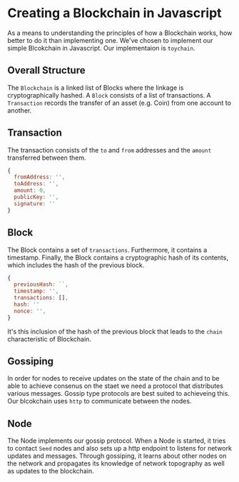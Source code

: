 # Creating a Blockchain in Javascript
As a means to understanding the principles of how a Blockchain works, how
better to do it than implementing one. We've chosen to implement our simple
Blcokchain in Javascript. Our implementaion is `toychain`.

## Overall Structure
The `Blockchain` is a linked list of Blocks where the linkage is
cryptographically hashed. A `Block` consists of a list of transactions.
A `Transaction` records the transfer of an asset (e.g. Coin) from one account
to another.

## Transaction
The transaction consists of the `to` and `from` addresses and the
`amount` transferred between them.

```javascript
{
  fromAddress: '',
  toAddress: '',
  amount: 0,
  publicKey: '',
  signature: ''
}
```

## Block
The Block contains a set of `transactions`. Furthermore, it contains a
timestamp. Finally, the Block contains a cryptographic hash of its contents,
which includes the hash of the previous block.

```javascript
{
  previousHash: ``,
  timestamp: '',
  transactions: [],
  hash: ''
  nonce: '',
}
```
It's this inclusion of the hash of the previous block that leads to the `chain`
characteristic of Blockchain.

## Gossiping
In order for nodes to receive updates on the state of the chain and to be able
to achieve consenus on the staet we need a protocol that distributes various
messages. Gossip type protocols are best suited to achieveing this. Our
blcokchain uses `http` to communicate between the nodes. 

## Node
The Node implements our gossip protocol. When a Node is started, it tries to
contact `Seed` nodes and also sets up a http endpoint to listens for network
updates and messages. Through gossiping, it learns about other nodes on the
network and propagates its knowledge of network topography as well as updates
to the blockchain.
